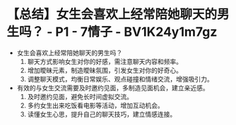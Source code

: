# 【总结】女生会喜欢上经常陪她聊天的男生吗？ - P1 - 7情子 - BV1K24y1m7gz

-   女生会喜欢上经常陪她聊天的男生吗？
    1.  聊天方式影响女生对你的好感，需注意聊天内容和频率。
    2.  增加曖昧元素，制造曖昧氛围，引发女生对你的好奇心。
    3.  调整聊天模式，均衡日常娱乐、观点碰撞和情绪交流，增强吸引力。
-   有效的与女生交流需要及时邀约见面，多制造见面机会，建立亲近感。
    1.  及时邀约见面，避免长时间虚拟交流。
    2.  多约女生出来吃饭看电影等活动，增加互动机会。
    3.  读懂女生心思，提升自己的聊天技巧，建立情感连接。